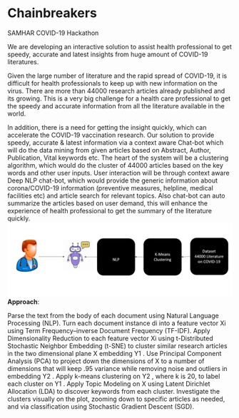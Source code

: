 # Chainbreakers
SAMHAR COVID-19 Hackathon

We are developing an interactive solution to assist health professional to get speedy, accurate and latest insights from huge amount of COVID-19 literatures.

Given the large number of literature and the rapid spread of COVID-19, it is difficult for health professionals to keep up with new information on the virus. There are more than 44000 research articles already published and its growing. This is a very big challenge for a health care professional to get the speedy and accurate information from all the literature available in the world.  

In addition, there is a need for getting the insight quickly, which can accelerate the COVID-19 vaccination research. Our solution to provide speedy, accurate & latest information via a context aware Chat-bot which will do the data mining from given articles based on Abstract, Author, Publication, Vital keywords etc. The heart of the system will be a clustering algorithm, which would do the cluster of 44000 articles based on the key words and other user inputs. User interaction will be through context aware Deep NLP chat-bot, which would provide the generic information about corona/COVID-19 information (preventive measures, helpline, medical facilities etc) and article search for relevant topics. Also chat-bot can auto summarize the articles based on user demand, this will enhance the experience of health professional to get the summary of the literature quickly.
 ![alt text](https://github.com/vinilvadakkepurakkal/chainbreakers/blob/master/pic.jpg?raw=true)
**Approach**:

Parse the text from the body of each document using Natural Language Processing (NLP).
Turn each document instance  di  into a feature vector  Xi  using Term Frequency–inverse Document Frequency (TF-IDF).
Apply Dimensionality Reduction to each feature vector  Xi  using t-Distributed Stochastic Neighbor Embedding (t-SNE) to cluster similar research articles in the two dimensional plane  X  embedding  Y1 .
Use Principal Component Analysis (PCA) to project down the dimensions of  X  to a number of dimensions that will keep .95 variance while removing noise and outliers in embedding  Y2 .
Apply k-means clustering on  Y2 , where  k  is 20, to label each cluster on  Y1 .
Apply Topic Modeling on  X  using Latent Dirichlet Allocation (LDA) to discover keywords from each cluster.
Investigate the clusters visually on the plot, zooming down to specific articles as needed, and via classification using Stochastic Gradient Descent (SGD).
